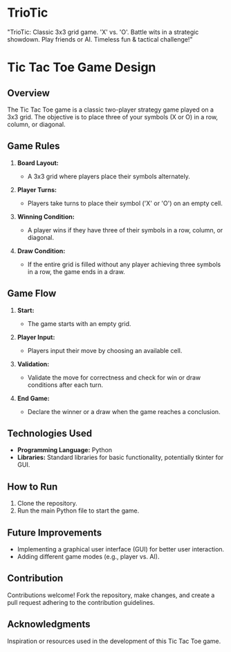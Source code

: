 # TrioTic
"TrioTic: Classic 3x3 grid game. 'X' vs. 'O'. Battle wits in a strategic showdown. Play friends or AI. Timeless fun &amp; tactical challenge!"
# Tic Tac Toe Game Design

## Overview

The Tic Tac Toe game is a classic two-player strategy game played on a 3x3 grid. The objective is to place three of your symbols (X or O) in a row, column, or diagonal.

## Game Rules

1. **Board Layout:** 
   - A 3x3 grid where players place their symbols alternately.

2. **Player Turns:**
   - Players take turns to place their symbol ('X' or 'O') on an empty cell.
   
3. **Winning Condition:**
   - A player wins if they have three of their symbols in a row, column, or diagonal.
   
4. **Draw Condition:**
   - If the entire grid is filled without any player achieving three symbols in a row, the game ends in a draw.

## Game Flow

1. **Start:**
   - The game starts with an empty grid.

2. **Player Input:**
   - Players input their move by choosing an available cell.

3. **Validation:**
   - Validate the move for correctness and check for win or draw conditions after each turn.

4. **End Game:**
   - Declare the winner or a draw when the game reaches a conclusion.

## Technologies Used

- **Programming Language:** Python
- **Libraries:** Standard libraries for basic functionality, potentially tkinter for GUI.

## How to Run

1. Clone the repository.
2. Run the main Python file to start the game.

## Future Improvements

- Implementing a graphical user interface (GUI) for better user interaction.
- Adding different game modes (e.g., player vs. AI).

## Contribution

Contributions welcome! Fork the repository, make changes, and create a pull request adhering to the contribution guidelines.

## Acknowledgments

Inspiration or resources used in the development of this Tic Tac Toe game.
